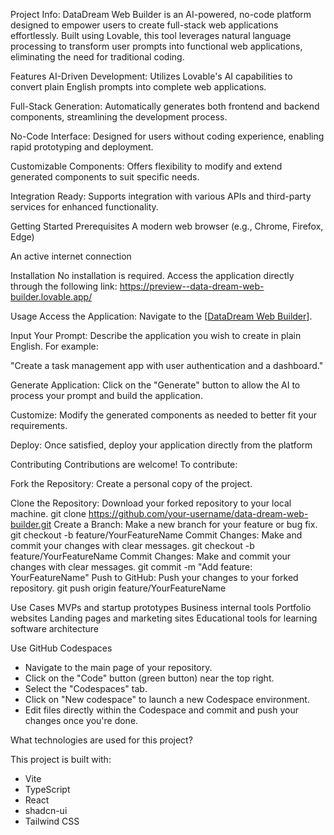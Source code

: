 Project Info:
DataDream Web Builder is an AI-powered, no-code platform designed to empower users to create full-stack web applications effortlessly. Built using Lovable, this tool leverages natural language processing to transform user prompts into functional web applications, eliminating the need for traditional coding.

Features
AI-Driven Development: Utilizes Lovable's AI capabilities to convert plain English prompts into complete web applications.

Full-Stack Generation: Automatically generates both frontend and backend components, streamlining the development process.

No-Code Interface: Designed for users without coding experience, enabling rapid prototyping and deployment.

Customizable Components: Offers flexibility to modify and extend generated components to suit specific needs.

Integration Ready: Supports integration with various APIs and third-party services for enhanced functionality.

Getting Started
Prerequisites
A modern web browser (e.g., Chrome, Firefox, Edge)

An active internet connection

Installation
No installation is required. Access the application directly through the following link:
https://preview--data-dream-web-builder.lovable.app/

Usage
Access the Application: Navigate to the [[DataDream Web Builder](url)].

Input Your Prompt: Describe the application you wish to create in plain English. For example:

"Create a task management app with user authentication and a dashboard."

Generate Application: Click on the "Generate" button to allow the AI to process your prompt and build the application.

Customize: Modify the generated components as needed to better fit your requirements.

Deploy: Once satisfied, deploy your application directly from the platform

Contributing
Contributions are welcome! To contribute:

Fork the Repository: Create a personal copy of the project.

Clone the Repository: Download your forked repository to your local machine.
git clone https://github.com/your-username/data-dream-web-builder.git
Create a Branch: Make a new branch for your feature or bug fix.
git checkout -b feature/YourFeatureName
Commit Changes: Make and commit your changes with clear messages.
git checkout -b feature/YourFeatureName
Commit Changes: Make and commit your changes with clear messages.
git commit -m "Add feature: YourFeatureName"
Push to GitHub: Push your changes to your forked repository.
git push origin feature/YourFeatureName


Use Cases
MVPs and startup prototypes
Business internal tools
Portfolio websites
Landing pages and marketing sites
Educational tools for learning software architecture

Use GitHub Codespaces

- Navigate to the main page of your repository.
- Click on the "Code" button (green button) near the top right.
- Select the "Codespaces" tab.
- Click on "New codespace" to launch a new Codespace environment.
- Edit files directly within the Codespace and commit and push your changes once you're done.

What technologies are used for this project?

This project is built with:

- Vite
- TypeScript
- React
- shadcn-ui
- Tailwind CSS

